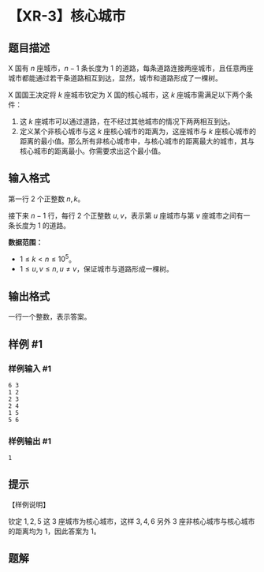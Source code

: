 # 【XR-3】核心城市

## 题目描述

X 国有 $n$ 座城市，$n - 1$ 条长度为 $1$ 的道路，每条道路连接两座城市，且任意两座城市都能通过若干条道路相互到达，显然，城市和道路形成了一棵树。

X 国国王决定将 $k$ 座城市钦定为 X 国的核心城市，这 $k$ 座城市需满足以下两个条件：

1. 这 $k$ 座城市可以通过道路，在不经过其他城市的情况下两两相互到达。
2. 定义某个非核心城市与这 $k$ 座核心城市的距离为，这座城市与 $k$ 座核心城市的距离的最小值。那么所有非核心城市中，与核心城市的距离最大的城市，其与核心城市的距离最小。你需要求出这个最小值。

## 输入格式

第一行 $2$ 个正整数 $n,k$。

接下来 $n - 1$ 行，每行 $2$ 个正整数 $u,v$，表示第 $u$ 座城市与第 $v$ 座城市之间有一条长度为 $1$ 的道路。

**数据范围：**

- $1 \le k < n \le 10 ^ 5$。
- $1 \le u,v \le n, u \ne v$，保证城市与道路形成一棵树。

## 输出格式

一行一个整数，表示答案。

## 样例 #1

### 样例输入 #1

```
6 3
1 2
2 3
2 4
1 5
5 6
```

### 样例输出 #1

```
1
```

## 提示

【样例说明】

钦定 $1,2,5$ 这 $3$ 座城市为核心城市，这样 $3,4,6$ 另外 $3$ 座非核心城市与核心城市的距离均为 $1$，因此答案为 $1$。

## 题解
